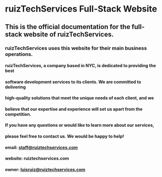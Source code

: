 # ruizTechServices Full-Stack Website
## This is the official documentation for the full-stack website of ruizTechServices.
### ruizTechServices uses this website for their main business operations. 

#### ruizTechServices, a company based in NYC, is dedicated to providing the best 
#### software development services to its clients. We are committed to delivering 
#### high-quality solutions that meet the unique needs of each client, and we 
#### believe that our expertise and experience will set us apart from the competition.

#### If you have any questions or would like to learn more about our services, 
#### please feel free to contact us. We would be happy to help!

#### email: staff@ruiztechservices.com
#### website: ruiztechservices.com
#### owner: luisruiz@ruiztechservices.com